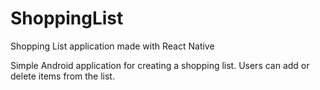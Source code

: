 # ShoppingList
Shopping List application made with React Native

Simple Android application for creating a shopping list. Users can add or delete items from the list.

